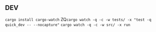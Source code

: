 
## DEV
`cargo install cargo-watch`
ZQ`cargo watch -q -c -w tests/ -x "test -q quick_dev -- --nocapture"`
`cargo watch -q -c -w src/ -x run`
